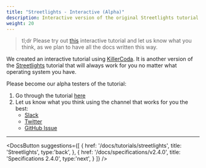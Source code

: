 ```yaml
---
title: "Streetlights - Interactive (Alpha)"
description: Interactive version of the original Streetlights tutorial.
weight: 20
---
```


>tl;dr
Please try out [this](https://killercoda.com/asyncapi/scenario/streetlight-tut) interactive tutorial and let us know what you think, as we plan to have all the docs written this way.<!--more-->

We created an interactive tutorial using [KillerCoda](https://killercoda.com). It is another version of the [Streetlights](./streetlights) tutorial that will always work for you no matter what operating system you have.

Please become our alpha testers of the tutorial:

1. Go through the tutorial [here](https://killercoda.com/asyncapi/scenario/streetlight-tut)
2. Let us know what you think using the channel that works for you the best:
    - [Slack](https://www.asyncapi.com/slack-invite/)
    - [Twitter](https://twitter.com/AsyncAPISpec)
    - [GitHub Issue](https://github.com/asyncapi/website/issues/)

---

<DocsButton
  suggestions={[
    {
      href: '/docs/tutorials/streetlights',
      title: 'Streetlights',
      type:'back',
    },
    {
      href: '/docs/specifications/v2.4.0',
      title: 'Specifications 2.4.0',
      type:'next',
    }
  ]}
/>
